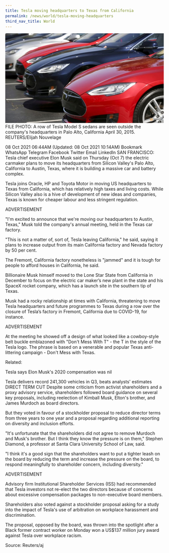 ```yaml
---
title: Tesla moving headquarters to Texas from California
permalink: /news/world/tesla-moving-headquarters
third_nav_title: World
---
```



![Alt text for image on Isomer site](/images/6666666666.jpg)FILE PHOTO: A row of Tesla Model S sedans are seen outside the company's headquarters in Palo Alto, California April 30, 2015. REUTERS/Elijah Nouvelage

08 Oct 2021 06:44AM
(Updated: 08 Oct 2021 10:14AM)
Bookmark
WhatsApp
Telegram
Facebook
Twitter
Email
LinkedIn
SAN FRANCISCO: Tesla chief executive Elon Musk said on Thursday (Oct 7) the electric carmaker plans to move its headquarters from Silicon Valley's Palo Alto, California to Austin, Texas, where it is building a massive car and battery complex.

Tesla joins Oracle, HP and Toyota Motor in moving US headquarters to Texas from California, which has relatively high taxes and living costs. While Silicon Valley also is a hive of development of new ideas and companies, Texas is known for cheaper labour and less stringent regulation.

ADVERTISEMENT

"I'm excited to announce that we're moving our headquarters to Austin, Texas," Musk told the company's annual meeting, held in the Texas car factory.

"This is not a matter of, sort of, Tesla leaving California," he said, saying it plans to increase output from its main California factory and Nevada factory by 50 per cent.

The Fremont, California factory nonetheless is "jammed" and it is tough for people to afford houses in California, he said.

Billionaire Musk himself moved to the Lone Star State from California in December to focus on the electric car maker’s new plant in the state and his SpaceX rocket company, which has a launch site in the southern tip of Texas.

Musk had a rocky relationship at times with California, threatening to move Tesla headquarters and future programmes to Texas during a row over the closure of Tesla’s factory in Fremont, California due to COVID-19, for instance.

ADVERTISEMENT

At the meeting he showed off a design of what looked like a cowboy-style belt buckle emblazoned with "Don't Mess With T" - the T in the style of the Tesla logo. The phrase is based on a venerable and popular Texas anti-littering campaign - Don't Mess with Texas.

Related:

Tesla says Elon Musk's 2020 compensation was nil

Tesla delivers record 241,300 vehicles in Q3, beats analysts' estimates
DIRECT TERM CUT
Despite some criticism from activist shareholders and a proxy advisory service, shareholders followed board guidance on several key proposals, including reelection of Kimball Musk, Elton's brother, and James Murdoch as board directors.

But they voted in favour of a stockholder proposal to reduce director terms from three years to one year and a proposal regarding additional reporting on diversity and inclusion efforts.

"It's unfortunate that the shareholders did not agree to remove Murdoch and Musk's brother. But I think they know the pressure is on them," Stephen Diamond, a professor at Santa Clara University School of Law, said.

"I think it's a good sign that the shareholders want to put a tighter leash on the board by reducing the term and increase the pressure on the board, to respond meaningfully to shareholder concern, including diversity."

ADVERTISEMENT

Advisory firm Institutional Shareholder Services (ISS) had recommended that Tesla investors not re-elect the two directors because of concerns about excessive compensation packages to non-executive board members.

Shareholders also voted against a stockholder proposal asking for a study into the impact of Tesla's use of arbitration on workplace harassment and discrimination.

The proposal, opposed by the board, was thrown into the spotlight after a Black former contract worker on Monday won a US$137 million jury award against Tesla over workplace racism.

Source: Reuters/aj